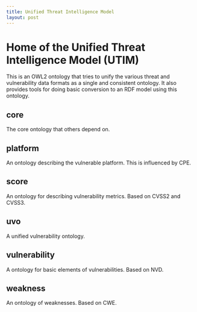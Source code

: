 ```yaml
---
title: Unified Threat Intelligence Model
layout: post
---
```


# Home of the Unified Threat Intelligence Model (UTIM) #

This is an OWL2 ontology that tries to unify the various threat and vulnerability data formats as a single and consistent ontology. It also provides tools for doing basic conversion to an RDF model using this ontology.

## core ##

The core ontology that others depend on.

## platform ##

An ontology describing the vulnerable platform. This is influenced by CPE.

## score ##

An ontology for describing vulnerability metrics. Based on CVSS2 and CVSS3.

## uvo ##

A unified vulnerability ontology.

##  vulnerability ##

A ontology for basic elements of vulnerabilities. Based on NVD.

## weakness ##

An ontology of weaknesses. Based on CWE.
